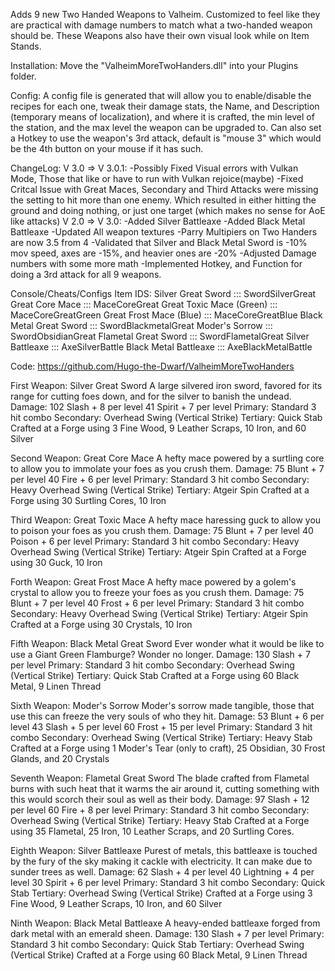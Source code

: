 Adds 9 new Two Handed Weapons to Valheim. Customized to feel like they are practical with damage numbers to match what a two-handed weapon should be.
These Weapons also have their own visual look while on Item Stands.


Installation:
Move the "ValheimMoreTwoHanders.dll" into your Plugins folder.


Config:
A config file is generated that will allow you to enable/disable the recipes for each one, tweak their damage stats, the Name, and Description (temporary means of localization), and where it is crafted, the min level of the station, and the max level the weapon can be upgraded to.
Can also set a Hotkey to use the weapon's 3rd attack, default is "mouse 3" which would be the 4th button on your mouse if it has such.


ChangeLog:
V 3.0 => V 3.0.1:
-Possibly Fixed Visual errors with Vulkan Mode, Those that like or have to run with Vulkan rejoice(maybe)
-Fixed Critcal Issue with Great Maces, Secondary and Third Attacks were missing the setting to hit more than one enemy. Which resulted in either hitting the ground and doing nothing, or just one target (which makes no sense for AoE like attacks)
V 2.0 => V 3.0:
-Added Silver Battleaxe
-Added Black Metal Battleaxe
-Updated All weapon textures
-Parry Multipiers on Two Handers are now 3.5 from 4
-Validated that Silver and Black Metal Sword is -10% mov speed, axes are -15%, and heavier ones are -20%
-Adjusted Damage numbers with some more math
-Implemented Hotkey, and Function for doing a 3rd attack for all 9 weapons.


Console/Cheats/Configs Item IDS:
Silver Great Sword ::: SwordSilverGreat
Great Core Mace ::: MaceCoreGreat
Great Toxic Mace (Green) ::: MaceCoreGreatGreen
Great Frost Mace (Blue) ::: MaceCoreGreatBlue
Black Metal Great Sword ::: SwordBlackmetalGreat
Moder's Sorrow ::: SwordObsidianGreat
Flametal Great Sword ::: SwordFlametalGreat
Silver Battleaxe ::: AxeSilverBattle
Black Metal Battleaxe ::: AxeBlackMetalBattle

Code: https://github.com/Hugo-the-Dwarf/ValheimMoreTwoHanders

First Weapon: Silver Great Sword
A large silvered iron sword, favored for its range for cutting foes down, and for the silver to banish the undead.
Damage:
102 Slash + 8 per level
41 Spirit + 7 per level
Primary: Standard 3 hit combo
Secondary: Overhead Swing (Vertical Strike)
Tertiary: Quick Stab 
Crafted at a Forge using 3 Fine Wood, 9 Leather Scraps, 10 Iron, and 60 Silver


Second Weapon: Great Core Mace
A hefty mace powered by a surtling core to allow you to immolate your foes as you crush them.
Damage:
75 Blunt + 7 per level
40 Fire + 6 per level
Primary: Standard 3 hit combo
Secondary: Heavy Overhead Swing  (Vertical Strike)
Tertiary: Atgeir Spin
Crafted at a Forge using 30 Surtling Cores, 10 Iron


Third Weapon: Great Toxic Mace
A hefty mace haressing guck to allow you to poison your foes as you crush them.
Damage:
75 Blunt + 7 per level
40 Poison + 6 per level
Primary: Standard 3 hit combo
Secondary: Heavy Overhead Swing  (Vertical Strike)
Tertiary: Atgeir Spin
Crafted at a Forge using 30 Guck, 10 Iron


Forth Weapon: Great Frost Mace
A hefty mace powered by a golem's crystal to allow you to freeze your foes as you crush them.
Damage:
75 Blunt + 7 per level
40 Frost + 6 per level
Primary: Standard 3 hit combo
Secondary: Heavy Overhead Swing  (Vertical Strike)
Tertiary: Atgeir Spin
Crafted at a Forge using 30 Crystals, 10 Iron


Fifth Weapon: Black Metal Great Sword
Ever wonder what it would be like to use a Giant Green Flamburge? Wonder no longer.
Damage:
130 Slash + 7 per level
Primary: Standard 3 hit combo
Secondary: Overhead Swing (Vertical Strike)
Tertiary: Quick Stab 
Crafted at a Forge using 60 Black Metal, 9 Linen Thread


Sixth Weapon: Moder's Sorrow
Moder's sorrow made tangible, those that use this can freeze the very souls of who they hit.
Damage:
53 Blunt + 6 per level
43 Slash + 5 per level
60 Frost + 15 per level
Primary: Standard 3 hit combo
Secondary: Overhead Swing (Vertical Strike)
Tertiary: Heavy Stab 
Crafted at a Forge using 1 Moder's Tear (only to craft), 25 Obsidian, 30 Frost Glands, and 20 Crystals


Seventh Weapon: Flametal Great Sword
The blade crafted from Flametal burns with such heat that it warms the air around it, cutting something with this would scorch their soul as well as their body.
Damage:
97 Slash + 12 per level
60 Fire + 8 per level
Primary: Standard 3 hit combo
Secondary: Overhead Swing (Vertical Strike)
Tertiary: Heavy Stab 
Crafted at a Forge using 35 Flametal, 25 Iron, 10 Leather Scraps, and 20 Surtling Cores.

Eighth Weapon: Silver Battleaxe
Purest of metals, this battleaxe is touched by the fury of the sky making it cackle with electricity. It can make due to sunder trees as well.
Damage:
62 Slash + 4 per level
40 Lightning + 4 per level
30 Spirit + 6 per level
Primary: Standard 3 hit combo
Secondary: Quick Stab
Tertiary: Overhead Swing (Vertical Strike)
Crafted at a Forge using 3 Fine Wood, 9 Leather Scraps, 10 Iron, and 60 Silver

Ninth Weapon: Black Metal Battleaxe
A heavy-ended battleaxe forged from dark metal with an emerald sheen.
Damage:
130 Slash + 7 per level
Primary: Standard 3 hit combo
Secondary: Quick Stab
Tertiary: Overhead Swing (Vertical Strike)
Crafted at a Forge using 60 Black Metal, 9 Linen Thread
